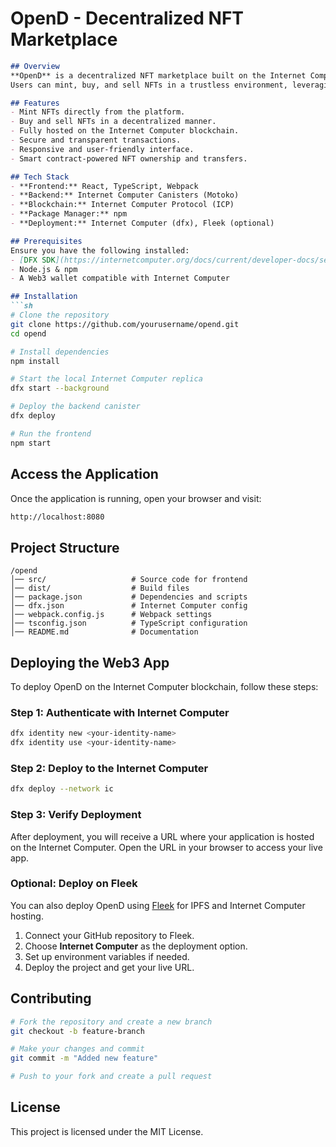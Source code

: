 # OpenD - Decentralized NFT Marketplace

```markdown
## Overview
**OpenD** is a decentralized NFT marketplace built on the Internet Computer blockchain. 
Users can mint, buy, and sell NFTs in a trustless environment, leveraging the power of blockchain technology.

## Features
- Mint NFTs directly from the platform.
- Buy and sell NFTs in a decentralized manner.
- Fully hosted on the Internet Computer blockchain.
- Secure and transparent transactions.
- Responsive and user-friendly interface.
- Smart contract-powered NFT ownership and transfers.

## Tech Stack
- **Frontend:** React, TypeScript, Webpack
- **Backend:** Internet Computer Canisters (Motoko)
- **Blockchain:** Internet Computer Protocol (ICP)
- **Package Manager:** npm
- **Deployment:** Internet Computer (dfx), Fleek (optional)

## Prerequisites
Ensure you have the following installed:
- [DFX SDK](https://internetcomputer.org/docs/current/developer-docs/setup/install/) (Internet Computer SDK)
- Node.js & npm
- A Web3 wallet compatible with Internet Computer

## Installation
```sh
# Clone the repository
git clone https://github.com/yourusername/opend.git
cd opend

# Install dependencies
npm install

# Start the local Internet Computer replica
dfx start --background

# Deploy the backend canister
dfx deploy

# Run the frontend
npm start
```

## Access the Application
Once the application is running, open your browser and visit:
```sh
http://localhost:8080
```

## Project Structure
```
/opend
│── src/                   # Source code for frontend
│── dist/                  # Build files
│── package.json           # Dependencies and scripts
│── dfx.json               # Internet Computer config
│── webpack.config.js      # Webpack settings
│── tsconfig.json          # TypeScript configuration
│── README.md              # Documentation
```

## Deploying the Web3 App
To deploy OpenD on the Internet Computer blockchain, follow these steps:

### Step 1: Authenticate with Internet Computer
```sh
dfx identity new <your-identity-name>
dfx identity use <your-identity-name>
```

### Step 2: Deploy to the Internet Computer
```sh
dfx deploy --network ic
```

### Step 3: Verify Deployment
After deployment, you will receive a URL where your application is hosted on the Internet Computer. Open the URL in your browser to access your live app.

### Optional: Deploy on Fleek
You can also deploy OpenD using [Fleek](https://fleek.co/) for IPFS and Internet Computer hosting.
1. Connect your GitHub repository to Fleek.
2. Choose **Internet Computer** as the deployment option.
3. Set up environment variables if needed.
4. Deploy the project and get your live URL.

## Contributing
```sh
# Fork the repository and create a new branch
git checkout -b feature-branch

# Make your changes and commit
git commit -m "Added new feature"

# Push to your fork and create a pull request
```

## License
This project is licensed under the MIT License.
```

